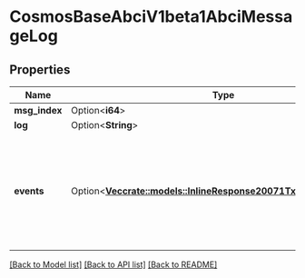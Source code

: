 # CosmosBaseAbciV1beta1AbciMessageLog

## Properties

Name | Type | Description | Notes
------------ | ------------- | ------------- | -------------
**msg_index** | Option<**i64**> |  | [optional]
**log** | Option<**String**> |  | [optional]
**events** | Option<[**Vec<crate::models::InlineResponse20071TxResponseEvents>**](inline_response_200_71_tx_response_events.md)> | Events contains a slice of Event objects that were emitted during some execution. | [optional]

[[Back to Model list]](../README.md#documentation-for-models) [[Back to API list]](../README.md#documentation-for-api-endpoints) [[Back to README]](../README.md)


